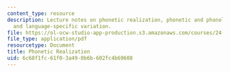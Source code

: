 ```yaml
---
content_type: resource
description: Lecture notes on phonetic realization, phonetic and phonological representations,
  and language-specific variation.
file: https://ol-ocw-studio-app-production.s3.amazonaws.com/courses/24-964-topics-in-phonology-phonetic-realization-fall-2006/6c68f1fc61f03a490b6b602fc4b69608_MIT24_964F06_lec01_intro.pdf
file_type: application/pdf
resourcetype: Document
title: Phonetic Realization
uid: 6c68f1fc-61f0-3a49-0b6b-602fc4b69608
---
```

